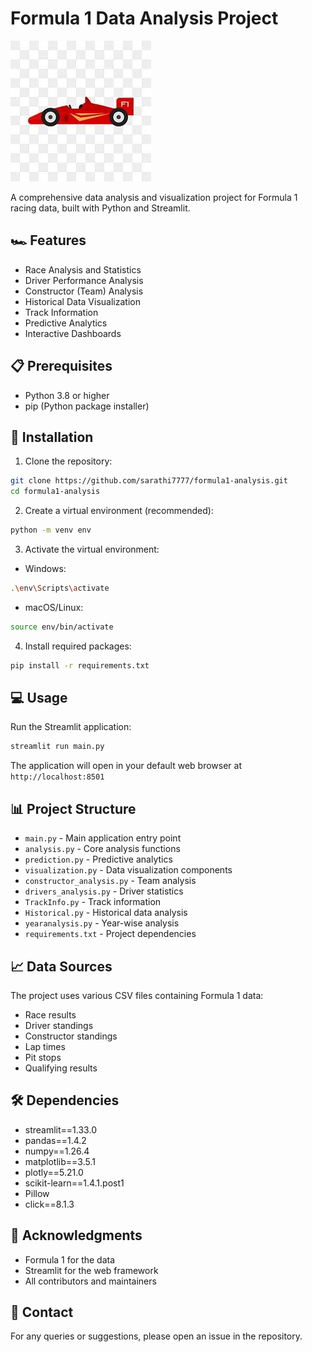 # Formula 1 Data Analysis Project

![Formula 1 Logo](formula1projectlogo.jfif)

A comprehensive data analysis and visualization project for Formula 1 racing data, built with Python and Streamlit.

## 🏎️ Features

- Race Analysis and Statistics
- Driver Performance Analysis
- Constructor (Team) Analysis
- Historical Data Visualization
- Track Information
- Predictive Analytics
- Interactive Dashboards

## 📋 Prerequisites

- Python 3.8 or higher
- pip (Python package installer)

## 🚀 Installation

1. Clone the repository:
```bash
git clone https://github.com/sarathi7777/formula1-analysis.git
cd formula1-analysis
```

2. Create a virtual environment (recommended):
```bash
python -m venv env
```

3. Activate the virtual environment:
- Windows:
```bash
.\env\Scripts\activate
```
- macOS/Linux:
```bash
source env/bin/activate
```

4. Install required packages:
```bash
pip install -r requirements.txt
```

## 💻 Usage

Run the Streamlit application:
```bash
streamlit run main.py
```

The application will open in your default web browser at `http://localhost:8501`

## 📊 Project Structure

- `main.py` - Main application entry point
- `analysis.py` - Core analysis functions
- `prediction.py` - Predictive analytics
- `visualization.py` - Data visualization components
- `constructor_analysis.py` - Team analysis
- `drivers_analysis.py` - Driver statistics
- `TrackInfo.py` - Track information
- `Historical.py` - Historical data analysis
- `yearanalysis.py` - Year-wise analysis
- `requirements.txt` - Project dependencies

## 📈 Data Sources

The project uses various CSV files containing Formula 1 data:
- Race results
- Driver standings
- Constructor standings
- Lap times
- Pit stops
- Qualifying results

## 🛠️ Dependencies

- streamlit==1.33.0
- pandas==1.4.2
- numpy==1.26.4
- matplotlib==3.5.1
- plotly==5.21.0
- scikit-learn==1.4.1.post1
- Pillow
- click==8.1.3

## 🙏 Acknowledgments

- Formula 1 for the data
- Streamlit for the web framework
- All contributors and maintainers

## 📧 Contact

For any queries or suggestions, please open an issue in the repository.
